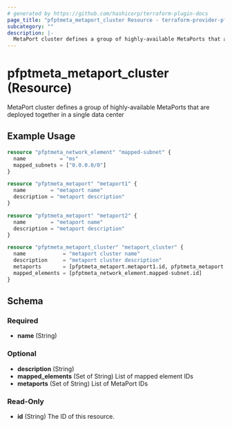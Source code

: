 ```yaml
---
# generated by https://github.com/hashicorp/terraform-plugin-docs
page_title: "pfptmeta_metaport_cluster Resource - terraform-provider-pfptmeta"
subcategory: ""
description: |-
  MetaPort cluster defines a group of highly-available MetaPorts that are deployed together in a single data center
---
```


# pfptmeta_metaport_cluster (Resource)

MetaPort cluster defines a group of highly-available MetaPorts that are deployed together in a single data center

## Example Usage

```terraform
resource "pfptmeta_network_element" "mapped-subnet" {
  name           = "ms"
  mapped_subnets = ["0.0.0.0/0"]
}

resource "pfptmeta_metaport" "metaport1" {
  name        = "metaport name"
  description = "metaport description"
}

resource "pfptmeta_metaport" "metaport2" {
  name        = "metaport name"
  description = "metaport description"
}

resource "pfptmeta_metaport_cluster" "metaport_cluster" {
  name            = "metaport cluster name"
  description     = "metaport cluster description"
  metaports       = [pfptmeta_metaport.metaport1.id, pfptmeta_metaport.metaport2.id]
  mapped_elements = [pfptmeta_network_element.mapped-subnet.id]
}
```

<!-- schema generated by tfplugindocs -->
## Schema

### Required

- **name** (String)

### Optional

- **description** (String)
- **mapped_elements** (Set of String) List of mapped element IDs
- **metaports** (Set of String) List of MetaPort IDs

### Read-Only

- **id** (String) The ID of this resource.


